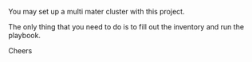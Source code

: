 You may set up a multi mater cluster with this project.

The only thing that you need to do is to fill out the inventory and run the playbook.

Cheers